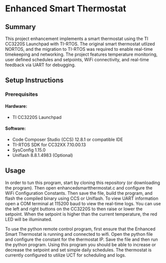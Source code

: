 # Enhanced Smart Thermostat

## Summary

This project enhancement implements a smart thermostat using the TI CC3220S Launchpad with TI-RTOS. The original smart thermostat utlized NORTOS, and the migration to TI-RTOS was required to enable real-time timekeeping and networking. The project features temperature monitoring, user defined schedules and setpoints, WiFi connectivity, and real-time feedback via UART for debugging.

## Setup Instructions
### Prerequisites
#### Hardware:
- TI CC3220S Launchpad

#### Software:
- Code Composer Studio (CCS) 12.8.1  or compatible IDE
- TI-RTOS SDK for CC32XX 7.10.00.13
- SysConfig 1.15.0
- Uniflash 8.8.1.4983 (Optional)

## Usage
In order to tun this program, start by cloning this repository (or downloading the program). Then open enhancedsmartthermostat.c and configure the WiFi Configuration Constants. Then save the file, build the program, and flash the compiled binary using CCS or Uniflash. To view UART information open a COM terminal at 115200 baud to view the real-time logs. You can use the left and right buttons on the CC3220S to then raise or lower the setpoint. When the setpoint is higher than the current temperature, the red LED will be illuminated.

To use the python remote control program, first ensure that the Enhanced Smart Thermostat is running and connected to wifi. Open the python file and configure the constant for the thermostat IP. Save the file and then run the python program. Using this program you should be able to increase or decrease the setpoint and set simple daily schedules. The thermostat is currently configured to utilize UCT for scheduling and logs.